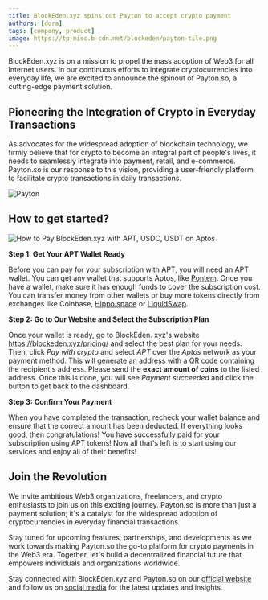 ```yaml
---
title: BlockEden.xyz spins out Payton to accept crypto payment
authors: [dora]
tags: [company, product]
image: https://tp-misc.b-cdn.net/blockeden/payton-tile.png
---
```


BlockEden.xyz is on a mission to propel the mass adoption of Web3 for all Internet users. In our continuous efforts to integrate cryptocurrencies into everyday life, we are excited to announce the spinout of Payton.so, a cutting-edge payment solution.

## Pioneering the Integration of Crypto in Everyday Transactions

As advocates for the widespread adoption of blockchain technology, we firmly believe that for crypto to become an integral part of people's lives, it needs to seamlessly integrate into payment, retail, and e-commerce. Payton.so is our response to this vision, providing a user-friendly platform to facilitate crypto transactions in daily transactions.

![Payton](https://tp-misc.b-cdn.net/blockeden/payton-blog-hero.webp)

## How to get started?

![How to Pay BlockEden.xyz with APT, USDC, USDT on Aptos](https://tp-misc.b-cdn.net/blockeden/how-to-pay-blockeden-xyz-with-apt.png "How to Pay BlockEden.xyz with APT, USDC, USDT on Aptos")

**Step 1: Get Your APT Wallet Ready**

Before you can pay for your subscription with APT, you will need an APT wallet. You can get any wallet that supports Aptos, like [Pontem](https://pontem.network/). Once you have a wallet, make sure it has enough funds to cover the subscription cost. You can transfer money from other wallets or buy more tokens directly from exchanges like Coinbase, [Hippo.space](https://hippo.space/) or [LiquidSwap](https://liquidswap.com/#/).

**Step 2: Go to Our Website and Select the Subscription Plan**

Once your wallet is ready, go to BlockEden. xyz's website https://blockeden.xyz/pricing/ and select the best plan for your needs. Then, click *Pay with crypto* and select *APT* over the *Aptos* network as your payment method. This will generate an address with a QR code containing the recipient's address. Please send the **exact amount of coins** to the listed address. Once this is done, you will see *Payment succeeded* and click the button to get back to the dashboard.

**Step 3: Confirm Your Payment**

When you have completed the transaction, recheck your wallet balance and ensure that the correct amount has been deducted. If everything looks good, then congratulations! You have successfully paid for your subscription using APT tokens! Now all that's left is to start using our services and enjoy all of their benefits!

## Join the Revolution

We invite ambitious Web3 organizations, freelancers, and crypto enthusiasts to join us on this exciting journey. Payton.so is more than just a payment solution; it's a catalyst for the widespread adoption of cryptocurrencies in everyday financial transactions.

Stay tuned for upcoming features, partnerships, and developments as we work towards making Payton.so the go-to platform for crypto payments in the Web3 era. Together, let's build a decentralized financial future that empowers individuals and organizations worldwide.

Stay connected with BlockEden.xyz and Payton.so on our [official website](https://blockeden.xyz/) and follow us on [social media](https://twitter.com/BlockEdenHQ) for the latest updates and insights.
